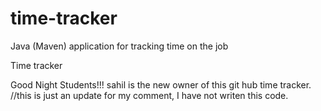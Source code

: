 # time-tracker
Java (Maven) application for tracking time on the job

Time tracker

Good Night Students!!!
sahil is the new owner of this git hub time tracker. //this is just an update for my comment, I have not writen this code. 
